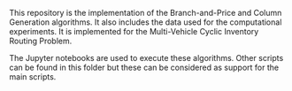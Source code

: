 This repository is the implementation of the Branch-and-Price and Column Generation algorithms. It also includes the data used for the computational experiments.
It is implemented for the Multi-Vehicle Cyclic Inventory Routing Problem.

The Jupyter notebooks are used to execute these algorithms. Other scripts can be found in this folder but these can be considered as support for the main scripts.
